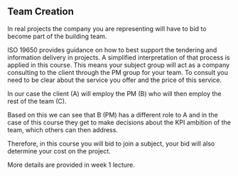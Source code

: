## Team Creation

In real projects the company you are representing will have to bid to become part of the building team.

ISO 19650 provides guidance on how to best support the tendering and information delivery in projects. A simplified interpretation of that process is applied in this course. This means your subject group will act as a company consulting to the client through the PM group for your team. To consult you need to be clear about the service you offer and the price of this service.  

In our case the client (A) will employ the PM (B) who will then employ the rest of the team (C). 

Based on this we can see that B (PM) has a different role to A and in the case of this course they get to make decisions about the KPI ambition of the team, which others can then address. 

Therefore, in this course you will bid to join a subject, your bid will also determine your cost on the project. 

More details are provided in week 1 lecture.
